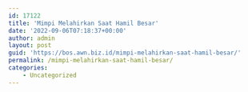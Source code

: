 ```yaml
---
id: 17122
title: 'Mimpi Melahirkan Saat Hamil Besar'
date: '2022-09-06T07:18:37+00:00'
author: admin
layout: post
guid: 'https://bos.awn.biz.id/mimpi-melahirkan-saat-hamil-besar/'
permalink: /mimpi-melahirkan-saat-hamil-besar/
categories:
    - Uncategorized
---
```


